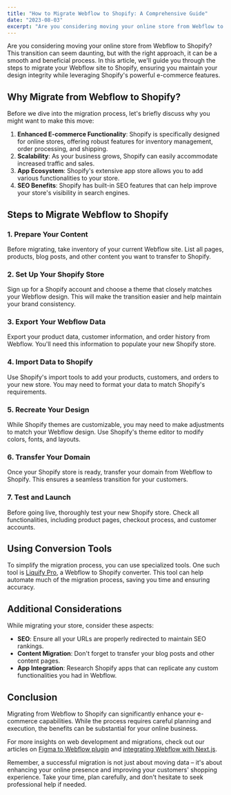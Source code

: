 ```yaml
---
title: "How to Migrate Webflow to Shopify: A Comprehensive Guide"
date: "2023-08-03"
excerpt: "Are you considering moving your online store from Webflow to Shopify? This..."
---
```


Are you considering moving your online store from Webflow to Shopify? This transition can seem daunting, but with the right approach, it can be a smooth and beneficial process. In this article, we'll guide you through the steps to migrate your Webflow site to Shopify, ensuring you maintain your design integrity while leveraging Shopify's powerful e-commerce features.

## Why Migrate from Webflow to Shopify?

Before we dive into the migration process, let's briefly discuss why you might want to make this move:

1. **Enhanced E-commerce Functionality**: Shopify is specifically designed for online stores, offering robust features for inventory management, order processing, and shipping.
2. **Scalability**: As your business grows, Shopify can easily accommodate increased traffic and sales.
3. **App Ecosystem**: Shopify's extensive app store allows you to add various functionalities to your store.
4. **SEO Benefits**: Shopify has built-in SEO features that can help improve your store's visibility in search engines.

## Steps to Migrate Webflow to Shopify

### 1. Prepare Your Content

Before migrating, take inventory of your current Webflow site. List all pages, products, blog posts, and other content you want to transfer to Shopify.

### 2. Set Up Your Shopify Store

Sign up for a Shopify account and choose a theme that closely matches your Webflow design. This will make the transition easier and help maintain your brand consistency.

### 3. Export Your Webflow Data

Export your product data, customer information, and order history from Webflow. You'll need this information to populate your new Shopify store.

### 4. Import Data to Shopify

Use Shopify's import tools to add your products, customers, and orders to your new store. You may need to format your data to match Shopify's requirements.

### 5. Recreate Your Design

While Shopify themes are customizable, you may need to make adjustments to match your Webflow design. Use Shopify's theme editor to modify colors, fonts, and layouts.

### 6. Transfer Your Domain

Once your Shopify store is ready, transfer your domain from Webflow to Shopify. This ensures a seamless transition for your customers.

### 7. Test and Launch

Before going live, thoroughly test your new Shopify store. Check all functionalities, including product pages, checkout process, and customer accounts.

## Using Conversion Tools

To simplify the migration process, you can use specialized tools. One such tool is [Liquify Pro](https://www.liquify.pro/), a Webflow to Shopify converter. This tool can help automate much of the migration process, saving you time and ensuring accuracy.

## Additional Considerations

While migrating your store, consider these aspects:

- **SEO**: Ensure all your URLs are properly redirected to maintain SEO rankings.
- **Content Migration**: Don't forget to transfer your blog posts and other content pages.
- **App Integration**: Research Shopify apps that can replicate any custom functionalities you had in Webflow.

## Conclusion

Migrating from Webflow to Shopify can significantly enhance your e-commerce capabilities. While the process requires careful planning and execution, the benefits can be substantial for your online business.

For more insights on web development and migrations, check out our articles on [Figma to Webflow plugin](https://www.webflowtonextjsconverter.com/blog/figma-to-webflow-plugin) and [integrating Webflow with Next.js](https://www.webflowtonextjsconverter.com/blog/webflow-nextjs-integrate).

Remember, a successful migration is not just about moving data – it's about enhancing your online presence and improving your customers' shopping experience. Take your time, plan carefully, and don't hesitate to seek professional help if needed.
